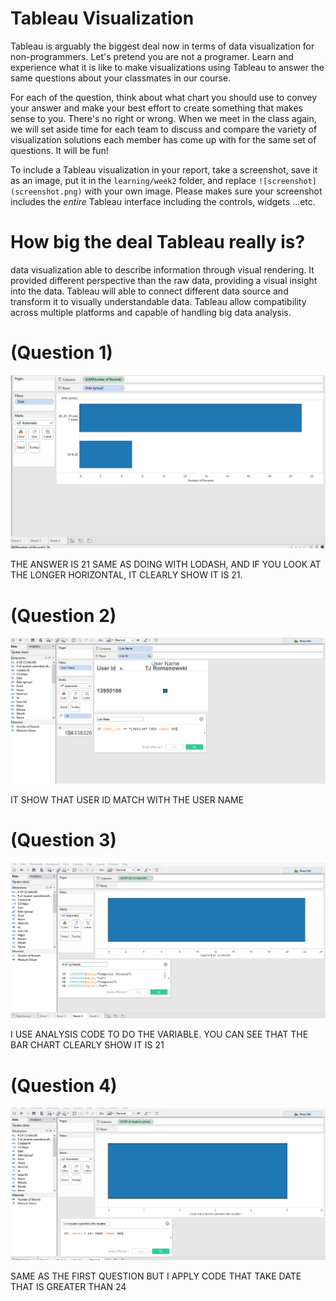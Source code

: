 # Tableau Visualization

Tableau is arguably the biggest deal now in terms of data visualization for non-programmers.
Let's pretend you are not a programer. Learn and experience what it is like to make
visualizations using Tableau to answer the same questions about your classmates in our course.

For each of the question, think about what chart you should use to convey your answer and
make your best effort to create something that makes sense to you. There's no right
or wrong. When we meet in the class again, we will set aside time for each team to discuss
and compare the variety of visualization solutions each member has come up with for the
same set of questions. It will be fun!

To include a Tableau visualization in your report, take a screenshot, save it as an image,
put it in the `learning/week2` folder, and replace `![screenshot](screenshot.png)`  with
your own image. Please makes sure your screenshot includes the _entire_ Tableau interface
including the controls, widgets ...etc.

# How big the deal Tableau really is?
data visualization able to describe information through visual rendering. It provided 
different perspective than the raw data, providing a visual insight into the data. Tableau will able to connect different data source and transform it to visually understandable data. Tableau allow compatibility across multiple platforms and capable of handling big data analysis.

# (Question 1)

![screenshot](qs1.PNG)

THE ANSWER IS 21 SAME AS DOING WITH LODASH, AND IF YOU LOOK AT THE LONGER HORIZONTAL, IT CLEARLY SHOW IT IS 21.

# (Question 2)

![screenshot](Q2.PNG)

IT SHOW THAT USER ID MATCH WITH THE USER NAME

# (Question 3)

![screenshot](Q3.PNG)

I USE ANALYSIS CODE TO DO THE VARIABLE. YOU CAN SEE THAT THE BAR CHART CLEARLY SHOW IT IS 21
# (Question 4)

![screenshot](Q4.PNG)

SAME AS THE FIRST QUESTION BUT I APPLY CODE THAT TAKE DATE THAT IS GREATER THAN 24